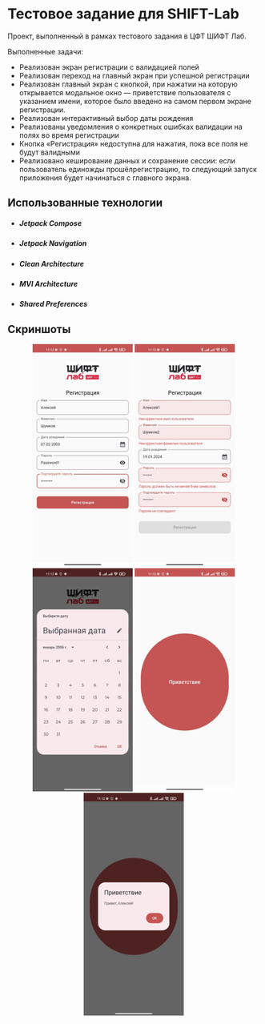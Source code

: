 # Тестовое задание для SHIFT-Lab

Проект, выполненный в рамках тестового задания в ЦФТ ШИФТ Лаб.

Выполненные задачи:
+ Реализован экран регистрации с валидацией полей
+ Реализован переход на главный экран при успешной регистрации
+ Реализован главный экран с кнопкой, при нажатии на которую открывается модальное окно — приветствие пользователя с указанием имени, которое было введено на самом первом экране регистрации.
+ Реализован интерактивный выбор даты рождения
+ Реализованы уведомления о конкретных ошибках валидации на полях во время регистрации
+ Кнопка «Регистрация» недоступна для нажатия, пока все поля не будут валидными
+ Реализовано кеширование данных и сохранение сессии: если пользователь единожды прошёлрегистрацию, то следующий запуск приложения будет начинаться с главного экрана.

## Использованные технологии

- ##### Jetpack Compose
- ##### Jetpack Navigation
- ##### Clean Architecture
- ##### MVI Architecture
- ##### Shared Preferences

## Скриншоты

<p align="center">
    <img src="screenshots/screenshot1.jpg" width="200">
    <img src="screenshots/screenshot2.jpg" width="200">
    <img src="screenshots/screenshot3.jpg" width="200">
    <img src="screenshots/screenshot4.jpg" width="200">
    <img src="screenshots/screenshot5.jpg" width="200">
</p>
